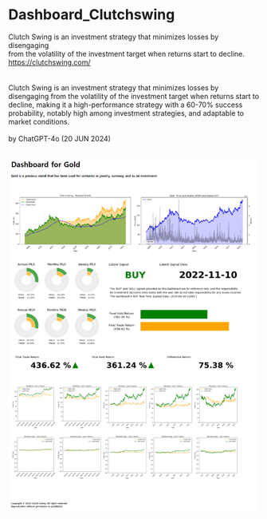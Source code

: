 # Dashboard_Clutchswing
Clutch Swing is an investment strategy that minimizes losses by disengaging</br>
from the volatility of the investment target when returns start to decline.</br>
https://clutchswing.com/</br>
</br>
</br>
Clutch Swing is an investment strategy that minimizes losses by disengaging from the volatility of the investment target when returns start to decline, making it a high-performance strategy with a 60-70% success probability, notably high among investment strategies, and adaptable to market conditions.</br>
</br>
by ChatGPT-4o (20 JUN 2024)</br>
</br>
</br>
<img width = 500 src="https://github.com/khchoi2023/Dashboard_Clutchswing/blob/main/clutchswing_sample.png?raw=true"/>
